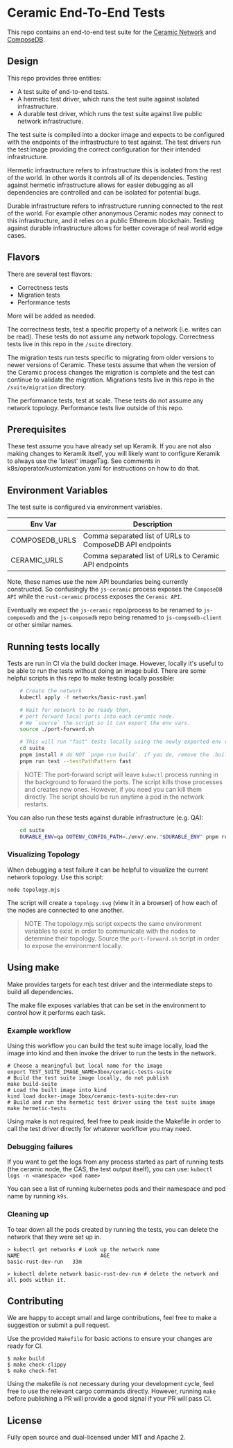 # Ceramic End-To-End Tests

This repo contains an end-to-end test suite for the [Ceramic Network](https://github.com/ceramicnetwork/js-ceramic) and
[ComposeDB](https://github.com/ceramicnetwork/js-composedb).

## Design

This repo provides three entities:

* A test suite of end-to-end tests.
* A hermetic test driver, which runs the test suite against isolated infrastructure.
* A durable test driver, which runs the test suite against live public network infrastructure.

The test suite is compiled into a docker image and expects to be configured with the endpoints of the infrastructure to
test against.
The test drivers run the test image providing the correct configuration for their intended infrastructure.

Hermetic infrastructure refers to infrastructure this is isolated from the rest of the world. In other words it controls
all of its dependencies.
Testing against hermetic infrastructure allows for easier debugging as all dependencies are controlled and can be
isolated for potential bugs.

Durable infrastructure refers to infrastructure running connected to the rest of the world. For example other anonymous
Ceramic nodes may connect to this infrastructure, and it relies on a public Ethereum blockchain.
Testing against durable infrastructure allows for better coverage of real world edge cases.

## Flavors

There are several test flavors:

* Correctness tests
* Migration tests
* Performance tests

More will be added as needed.

The correctness tests, test a specific property of a network (i.e. writes can be read).
These tests do not assume any network topology.
Correctness tests live in this repo in the `/suite` directory.

The migration tests run tests specific to migrating from older versions to newer versions of Ceramic.
These tests assume that when the version of the Ceramic process changes the migration is complete and the test can continue to validate the migration.
Migrations tests live in this repo in the `/suite/migration` directory.

The performance tests, test at scale.
These tests do not assume any network topology.
Performance tests live outside of this repo.

## Prerequisites

These test assume you have already set up Keramik.  If you are not also making changes to Keramik itself,
you will likely want to configure Keramik to always use the 'latest' imageTag.  See comments in
k8s/operator/kustomization.yaml for instructions on how to do that.

## Environment Variables

The test suite is configured via environment variables.

| Env Var        | Description                                             |
| -------        | -----------                                             |
| COMPOSEDB_URLS | Comma separated list of URLs to ComposeDB API endpoints |
| CERAMIC_URLS   | Comma separated list of URLs to Ceramic API endpoints   |

Note, these names use the new API boundaries being currently constructed.
So confusingly the `js-ceramic` process exposes the `ComposeDB API` while the `rust-ceramic` process exposes the
`Ceramic API`.

Eventually we expect the `js-ceramic` repo/process to be renamed to `js-composedb` and the `js-composedb` repo being
renamed to `js-compsedb-client` or other similar names.


## Running tests locally

Tests are run in CI via the build docker image. However, locally it's useful to be able to run the tests without doing
an image build.
There are some helpful scripts in this repo to make testing locally possible:
```bash
    # Create the network
    kubectl apply -f networks/basic-rust.yaml

    # Wait for network to be ready then,
    # port forward local ports into each ceramic node.
    # We `source` the script so it can export the env vars.
    source ./port-forward.sh

    # This will run "fast" tests locally using the newly exported env vars.
    cd suite
    pnpm install # do NOT `pnpm run build`. if you do, remove the .build directory
    pnpm run test --testPathPattern fast
```
>NOTE: The port-forward script will leave `kubectl` process running in the background to forward the ports.
The script kills those processes and creates new ones. However, if you need you can kill them directly.
The script should be run anytime a pod in the network restarts.

You can also run these tests against durable infrastructure (e.g. QA):
```bash
    cd suite
    DURABLE_ENV=qa DOTENV_CONFIG_PATH=./env/.env."$DURABLE_ENV" pnpm run test --testPathPattern fast
```
### Visualizing Topology

When debugging a test failure it can be helpful to visualize the current network topology.
Use this script:

    node topology.mjs

The script will create a `topology.svg` (view it in a browser) of how each of the nodes are connected to one another.

>NOTE: The topology.mjs script expects the same environment variables to exist in order to communicate with the nodes to
> determine their topology.
Source the `port-forward.sh` script in order to expose the environment locally.

## Using make

Make provides targets for each test driver and the intermediate steps to build all dependencies.

The make file exposes variables that can be set in the environment to control how it performs each task.

### Example workflow

Using this workflow you can build the test suite image locally, load the image into kind and then invoke the driver to
run the tests in the network.

    # Choose a meaningful but local name for the image
    export TEST_SUITE_IMAGE_NAME=3box/ceramic-tests-suite
    # Build the test suite image locally, do not publish
    make build-suite
    # Load the built image into kind
    kind load docker-image 3box/ceramic-tests-suite:dev-run
    # Build and run the hermetic test driver using the test suite image
    make hermetic-tests

Using make is not required, feel free to peak inside the Makefile in order to call the test driver directly for whatever
workflow you may need.

### Debugging failures

If you want to get the logs from any process started as part of running tests (the ceramic node, the CAS, the test
output itself), you can use:
`kubectl logs -n <namespace> <pod name>`

You can see a list of running kubernetes pods and their namespace and pod name by running `k9s`.

### Cleaning up

To tear down all the pods created by running the tests, you can delete the network that they were set up in.

    > kubectl get networks # Look up the network name
    NAME                          AGE
    basic-rust-dev-run   33m

    > kubectl delete network basic-rust-dev-run # delete the network and all pods within it.

## Contributing

We are happy to accept small and large contributions, feel free to make a suggestion or submit a pull request.

Use the provided `Makefile` for basic actions to ensure your changes are ready for CI.

    $ make build
    $ make check-clippy
    $ make check-fmt

Using the makefile is not necessary during your development cycle, feel free to use the relevant cargo commands
directly. However, running `make` before publishing a PR will provide a good signal if your PR will pass CI.

## License

Fully open source and dual-licensed under MIT and Apache 2.
